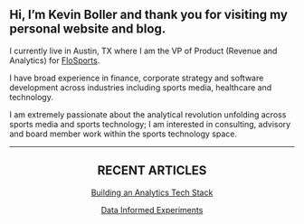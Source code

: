 

<h2> Hi, I’m Kevin Boller and thank you for visiting my personal website and blog. </h2>

<p>I currently live in Austin, TX where I am the VP of Product (Revenue and Analytics) for <a href="http://www.flosports.tv/" >FloSports</a>. </p>

<p>I have broad experience in finance, corporate strategy and software development across industries including sports media, healthcare and technology.</p>

<p>I am extremely passionate about the analytical revolution unfolding across sports media and sports technology; 
I am interested in consulting, advisory and board member work within the sports technology space.</p>

<hr>

<center>
<h2>RECENT ARTICLES</h2>
<p><a href="https://www.linkedin.com/pulse/building-analytics-tech-stack-kevin-boller" target="_blank">Building an Analytics Tech Stack</a></p>
<p><a href="https://www.linkedin.com/pulse/data-informed-experiments-kevin-boller" target="_blank">Data Informed Experiments</a></p>

</center>
